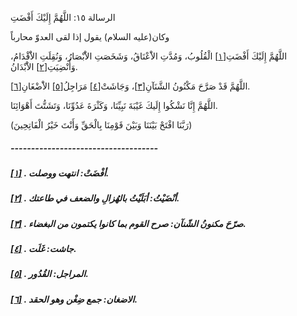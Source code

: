   الرسالة  ١٥: اللَّهُمَّ إِلَيْكَ أَفْضَتِ	

وكان(عليه السلام) يقول إذا لقى العدوّ محارباً

اللَّهُمَّ إِلَيْكَ أَفْضَتِ[[١\]](https://arabic.balaghah.net/node/679#_ftn1) الْقُلُوبُ، وَمُدَّتِ الاَْعْنَاقُ، وَشَخَصَتِ الاَْبْصَارُ، وَنُقِلَتِ الاَْقْدَامُ، وَأُنْضِيَتِ[[٢\]](https://arabic.balaghah.net/node/679#_ftn2) الاَْبْدَانُ.

اللَّهُمَّ قَدْ صَرَّحَ مَكْنُونُ الشَّنَآنِ[[٣\]](https://arabic.balaghah.net/node/679#_ftn3)، وَجَاشَتْ[[٤\]](https://arabic.balaghah.net/node/679#_ftn4) مَرَاجِلُ[[٥\]](https://arabic.balaghah.net/node/679#_ftn5) الاَْضْغَانِ[[٦\]](https://arabic.balaghah.net/node/679#_ftn6).

اللَّهُمَّ إِنَّا نَشْكُوا إِلَيكَ غَيْبَةَ نَبِيِّنَا، وَكَثْرَةَ عَدُوِّنَا، وَتَشَتُّتَ أَهْوَائِنَا.

(رَبَّنَا افْتَحْ بَيْنَنَا وَبَيْنَ قَوْمِنَا بِالْحَقِّ وَأَنْتَ خَيْرُ الْفَاتِحِينَ)

##### ------------------------------------

##### [[١\]](https://arabic.balaghah.net/node/679#_ftnref1) . أفْضَتْ: انتهت ووصلت.

##### [[٢\]](https://arabic.balaghah.net/node/679#_ftnref2) . أنْضَيْتُ: أبَلَيْتُ بالهُزالِ والضعف في طاعتك.

##### [[٣\]](https://arabic.balaghah.net/node/679#_ftnref3) . صرّحَ مكنونُ الشّنآن: صرح القوم بما كانوا يكتمون من البغضاء.

##### [[٤\]](https://arabic.balaghah.net/node/679#_ftnref4) . جاشت: غَلَت.

##### [[٥\]](https://arabic.balaghah.net/node/679#_ftnref5) . المراجل: القُدُور.

##### [[٦\]](https://arabic.balaghah.net/node/679#_ftnref6) . الاضغان: جمع ضِغْن وهو الحقد. 
